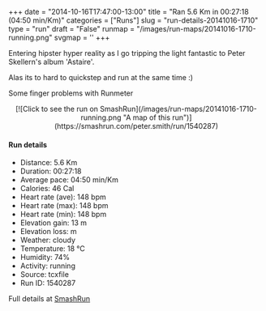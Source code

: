 +++
date = "2014-10-16T17:47:00-13:00"
title = "Ran 5.6 Km in 00:27:18 (04:50 min/Km)"
categories = ["Runs"]
slug = "run-details-20141016-1710"
type = "run"
draft = "False"
runmap = "/images/run-maps/20141016-1710-running.png"
svgmap = '<polyline points="36 100, 37 100, 39 97, 43 90, 46 87, 48 83, 51 80, 52 76, 54 72, 55 68, 59 61, 61 57, 62 53, 64 49, 65 46, 69 45, 70 41, 71 38, 69 34, 66 32, 66 28, 69 25, 71 22, 73 18, 74 15, 76 11, 77 9, 75 8, 71 10, 67 11, 62 11, 58 11, 23 0, 24 2">'
+++

Entering hipster hyper reality as I go tripping the light fantastic to Peter Skellern's album 'Astaire'. 

Alas its to hard to quickstep and run at the same time :)

Some finger problems with Runmeter 



<!--more-->

<center>
[![Click to see the run on SmashRun](/images/run-maps/20141016-1710-running.png "A map of this run")](https://smashrun.com/peter.smith/run/1540287)
</center>

#### Run details

* Distance: 5.6 Km
* Duration: 00:27:18
* Average pace: 04:50 min/Km
* Calories: 46 Cal
* Heart rate (ave): 148 bpm
* Heart rate (max): 148 bpm
* Heart rate (min): 148 bpm
* Elevation gain: 13 m
* Elevation loss:  m
* Weather: cloudy
* Temperature: 18 &deg;C
* Humidity: 74%
* Activity: running
* Source: tcxfile
* Run ID: 1540287

Full details at [SmashRun](https://smashrun.com/peter.smith/run/1540287)